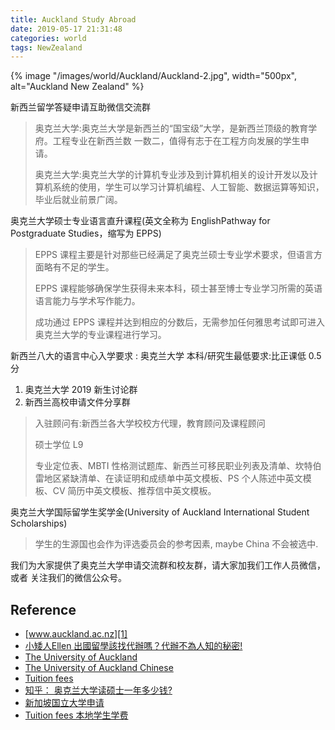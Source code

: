 ```yaml
---
title: Auckland Study Abroad
date: 2019-05-17 21:31:48
categories: world 
tags: NewZealand
---
```


{% image "/images/world/Auckland/Auckland-2.jpg", width="500px", alt="Auckland New Zealand" %}

<!-- more -->

新西兰留学答疑申请互助微信交流群

> 奥克兰大学:奥克兰大学是新西兰的“国宝级”大学，是新西兰顶级的教育学府。工程专业在新西兰数 一数二，值得有志于在工程方向发展的学生申请。
>
> 奥克兰大学:奥克兰大学的计算机专业涉及到计算机相关的设计开发以及计算机系统的使用，学生可以学习计算机编程、人工智能、数据运算等知识，毕业后就业前景广阔。

奥克兰大学硕士专业语言直升课程(英文全称为 EnglishPathway for Postgraduate Studies，缩写为 EPPS)

> EPPS 课程主要是针对那些已经满足了奥克兰硕士专业学术要求，但语言方面略有不足的学生。
> 
> EPPS 课程能够确保学生获得未来本科，硕士甚至博士专业学习所需的英语语言能力与学术写作能力。
> 
> 成功通过 EPPS 课程并达到相应的分数后，无需参加任何雅思考试即可进入奥克兰大学的专业课程进行学习。

新西兰八大的语言中心入学要求 : 奥克兰大学 本科/研究生最低要求:比正课低 0.5 分

1. 奥克兰大学 2019 新生讨论群
2. 新西兰高校申请文件分享群

> 入驻顾问有:新西兰各大学校校方代理，教育顾问及课程顾问
>
> 硕士学位 L9
>
> 专业定位表、MBTI 性格测试题库、新西兰可移民职业列表及清单、坎特伯雷地区紧缺清单、在读证明和成绩单中英文模板、PS 个人陈述中英文模板、CV 简历中英文模板、推荐信中英文模板。

奥克兰大学国际留学生奖学金(University of Auckland International Student Scholarships)

> 学生的生源国也会作为评选委员会的参考因素, maybe China 不会被选中.

我们为大家提供了奥克兰大学申请交流群和校友群，请大家加我们工作人员微信，或者 关注我们的微信公众号。

[tu1]: https://cdn.auckland.ac.nz/aem/content/auckland/en/study/international-students/welcome-landing-pages/chinese/jcr:content/leftpar/imagecomponent/image.img.1024.medium.jpg/1477864095963.jpg

## Reference

- [www.auckland.ac.nz][1]
- [小矮人Ellen 出國留學該找代辦嗎？代辦不為人知的秘密!][2]
- [The University of Auckland][3]
- [The University of Auckland Chinese][4]
- [Tuition fees][6]
- [知乎： 奥克兰大学读硕士一年多少钱?][5]
- [新加坡国立大学申请][7]
- [Tuition fees 本地学生学费][8]

[1]: https://www.auckland.ac.nz/en/study/international-students/welcome-landing-pages/chinese.html
[2]: https://www.youtube.com/watch?v=tAetA8jEpos
[3]: https://www.auckland.ac.nz/en.html
[4]: https://www.auckland.ac.nz/en/study/international-students/welcome-landing-pages/chinese.html
[5]: https://zhuanlan.zhihu.com/p/53605881
[6]: https://www.auckland.ac.nz/en/study/fees-and-money-matters/tuition-fees.html
[7]: https://zhuanlan.zhihu.com/p/24571486
[8]: https://www.auckland.ac.nz/en/study/fees-and-money-matters/tuition-fees/postgraduate-domestic-fees.html
